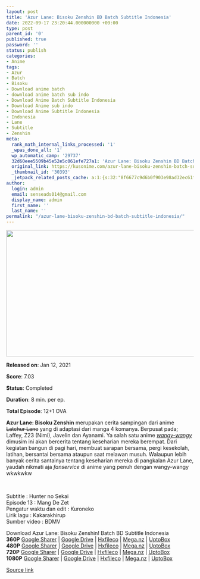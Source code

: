 ```yaml
---
layout: post
title: 'Azur Lane: Bisoku Zenshin BD Batch Subtitle Indonesia'
date: 2022-09-17 23:20:44.000000000 +00:00
type: post
parent_id: '0'
published: true
password: ''
status: publish
categories:
- Anime
tags:
- Azur
- Batch
- Bisoku
- Download anime batch
- download anime batch sub indo
- Download Anime Batch Subtitle Indonesia
- Download Anime sub indo
- Download Anime Subtitle Indonesia
- Indonesia
- Lane
- Subtitle
- Zenshin
meta:
  rank_math_internal_links_processed: '1'
  _wpas_done_all: '1'
  wp_automatic_camp: '29737'
  32d60eee5509b45e52e5c061efe727a1: 'Azur Lane: Bisoku Zenshin BD Batch Subtitle Indonesia'
  original_link: https://kusonime.com/azur-lane-bisoku-zenshin-batch-subtitle-indonesia/
  _thumbnail_id: '30393'
  _jetpack_related_posts_cache: a:1:{s:32:"8f6677c9d6b0f903e98ad32ec61f8deb";a:2:{s:7:"expires";i:1663500069;s:7:"payload";a:3:{i:0;a:1:{s:2:"id";i:26324;}i:1;a:1:{s:2:"id";i:26325;}i:2;a:1:{s:2:"id";i:28547;}}}}
author:
  login: admin
  email: senseads014@gmail.com
  display_name: admin
  first_name: ''
  last_name: ''
permalink: "/azur-lane-bisoku-zenshin-bd-batch-subtitle-indonesia/"
---
```

<p><img width="572" height="340" src="{{ site.baseurl }}/assets/2022/09/Azur-Lane-Bisoku-Zenshin-572x340.jpg" class="attachment-thumb-large size-thumb-large wp-post-image" alt="" loading="lazy" title="Azur Lane: Bisoku Zenshin BD Batch Subtitle Indonesia" srcset="https://kusonime.com/wp-content/uploads/2021/02/Azur-Lane-Bisoku-Zenshin-572x340.jpg 572w, https://kusonime.com/wp-content/uploads/2021/02/Azur-Lane-Bisoku-Zenshin-300x178.jpg 300w, https://kusonime.com/wp-content/uploads/2021/02/Azur-Lane-Bisoku-Zenshin-768x456.jpg 768w, https://kusonime.com/wp-content/uploads/2021/02/Azur-Lane-Bisoku-Zenshin-520x309.jpg 520w, https://kusonime.com/wp-content/uploads/2021/02/Azur-Lane-Bisoku-Zenshin.jpg 1000w" sizes="(max-width: 572px) 100vw, 572px" />
<p><b>Released on</b>: Jan 12, 2021</p>
<p>
<p><b>Score</b>: 7.03</p>
<p>
<p><b>Status</b>: Completed</p>
<p>
<p><b>Duration</b>: 8 min. per ep.</p>
<p>
<p><b>Total Episode</b>: 12+1 OVA</p>
<p>
<p><strong>Azur Lane: Bisoku Zenshin</strong> merupakan cerita sampingan dari anime <del datetime="2021-02-08T10:21:31+00:00">Latchur Lane</del> yang di adaptasi dari manga 4 komanya. Berpusat pada; Laffey, Z23 (Nimi), Javelin dan Ayanami. Ya salah satu anime <em><a href="https://bit.ly/3aHst8h" target="_blank" rel="noopener">wangy-wangy</a></em> dimusim ini akan bercerita tentang keseharian mereka berempat. Dari kegiatan bangun di pagi hari, membuat sarapan bersama, pergi kesekolah, latihan, bersantai bersama ataupun saat melawan musuh. Walaupun lebih banyak cerita santainya tentang keseharian mereka di pangkalan Azur Lane, yaudah nikmati aja <em>fanservice </em>di anime yang penuh dengan wangy-wangy wkwkwkw</p>
<p>
<p> </p>
<p>
<p>Subtitle : Hunter no Sekai<br /> Episode 13 : Mang De Zet<br /> Pengatur waktu dan edit : Kuroneko<br /> Lirik lagu : Kakarakhirup<br /> Sumber video : BDMV</p>
<p>
<div class="smokeddl">
<div class="smokettl">Download Azur Lane: Bisoku Zenshin! Batch BD Subtitle Indonesia</div>
<div class="smokeurl"><strong>360P</strong> <a href="https://acefile.co/f/51881481/kusonime-latchur-line-cerita-sampingan-bd-360p-rar" target="_blank" rel="noopener noreferrer">Google Sharer</a> | <a href="https://drive.google.com/uc?export=download&amp;id=1mZd63MT2OZhgtfNSp9Cdax6Ww9zHJQBd" target="_blank" rel="noopener">Google Drive</a> | <a href="https://hxfile.co/c74x2afaanbc" target="_blank" rel="noopener">Hxfileco</a> | <a href="https://mega.nz/file/Hww0xTJR#G2QD8a55b-ha0GaPeFrdYE-lrTYQDU3NEa2j86gs4J0" target="_blank" rel="noopener">Mega.nz</a> | <a href="https://uptobox.com/pb9q0cckzyfz" target="_blank" rel="noopener">UptoBox</a></div>
<div class="smokeurl"><strong>480P</strong> <a href="https://acefile.co/f/51881483/kusonime-latchur-line-cerita-sampingan-bd-480p-rar" target="_blank" rel="noopener noreferrer">Google Sharer</a> | <a href="https://drive.google.com/uc?export=download&amp;id=16hR5hchyiy6fBYC0HlA6HfWYfwONses6" target="_blank" rel="noopener">Google Drive</a> | <a href="https://hxfile.co/tm9jnzzncbkr" target="_blank" rel="noopener">Hxfileco</a> | <a href="https://mega.nz/file/z1xG0JYL#35xR9JxeGRq1stpzTW-rF-T1Vnk1uSb_W3KtI-6-dxw" target="_blank" rel="noopener">Mega.nz</a> | <a href="https://uptobox.com/7p61edtr9rer" target="_blank" rel="noopener">UptoBox</a></div>
<div class="smokeurl"><strong>720P</strong> <a href="https://acefile.co/f/51881486/kusonime-latchur-line-cerita-sampingan-bd-720p-rar" target="_blank" rel="noopener noreferrer">Google Sharer</a> | <a href="https://drive.google.com/uc?export=download&amp;id=1mwR1sHrih3mBF-ijBoOi2Ztf9Z2iAg4C" target="_blank" rel="noopener">Google Drive</a> | <a href="https://hxfile.co/7g1yw8khmiiq" target="_blank" rel="noopener">Hxfileco</a> | <a href="https://mega.nz/file/O1wUwDzL#LTbv0ic-ndEKDc3p6H6Rer5QaByCA7hFgauTTkM8lO4" target="_blank" rel="noopener">Mega.nz</a> | <a href="https://uptobox.com/60vhl1u0ohun" target="_blank" rel="noopener">UptoBox</a></div>
<div class="smokeurl"><strong>1080P</strong> <a href="https://acefile.co/f/51881490/kusonime-latchur-line-cerita-sampingan-bd-1080p-rar" target="_blank" rel="noopener noreferrer">Google Sharer</a> | <a href="https://drive.google.com/uc?export=download&amp;id=1eKRr778IbpTgG49NBN8l-xV_zzd8EFk7" target="_blank" rel="noopener">Google Drive</a> | <a href="https://hxfile.co/kem6uh15xk9g" target="_blank" rel="noopener">Hxfileco</a> | <a href="https://mega.nz/file/f140GZgb#-Iy7MXXRlaQkvHSgeBK3NQgr4f0ovsh6mpWRegIRHy4" target="_blank" rel="noopener">Mega.nz</a> | <a href="https://uptobox.com/xabfcwhnztqb" target="_blank" rel="noopener">UptoBox</a></div>
</div>
<p><a href="https://kusonime.com/azur-lane-bisoku-zenshin-batch-subtitle-indonesia/">Source link </a></p>
